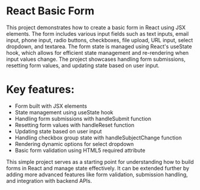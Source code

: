 # React Basic Form

This project demonstrates how to create a basic form in React using JSX elements. The form includes various input fields such as text inputs, email input, phone input, radio buttons, checkboxes, file upload, URL input, select dropdown, and textarea.
The form state is managed using React's useState hook, which allows for efficient state management and re-rendering when input values change. The project showcases handling form submissions, resetting form values, and updating state based on user input.

# Key features:

- Form built with JSX elements
- State management using useState hook
- Handling form submissions with handleSubmit function
- Resetting form values with handleReset function
- Updating state based on user input
- Handling checkbox group state with handleSubjectChange function
- Rendering dynamic options for select dropdown
- Basic form validation using HTML5 required attribute

This simple project serves as a starting point for understanding how to build forms in React and manage state effectively. 
It can be extended further by adding more advanced features like form validation, submission handling, and integration with backend APIs.

